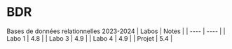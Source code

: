 # BDR
Bases de données relationnelles 2023-2024
| Labos | Notes |
| ---- | ---- |
| Labo 1 | 4.8 |
| Labo 3 | 4.9 |
| Labo 4 | 4.9 |
| Projet | 5.4 |
